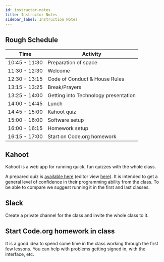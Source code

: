 ```yaml
---
id: instructor-notes
title: Instructor Notes
sidebar_label: Instruction Notes
---
```


## Rough Schedule

| Time          | Activity                             |
| ------------- | ------------------------------------ |
| 10:45 - 11:30 | Preparation of space                 |
| 11:30 - 12:30 | Welcome                              |
| 12:30 - 13:15 | Code of Conduct & House Rules        |
| 13:15 - 13:25 | Break/Prayers                        |
| 13:25 - 14:00 | Getting into Technology presentation |
| 14:00 - 14:45 | Lunch                                |
| 14:45 - 15:00 | Kahoot quiz                          |
| 15:00 - 16:00 | Software setup                       |
| 16:00 - 16:15 | Homework setup                       |
| 16:15 - 17:00 | Start on Code.org homework           |

## Kahoot

Kahoot is a web app for running quick, fun quizzes with the whole class.

A prepared quiz is [available here](https://play.kahoot.it/v2/?quizId=62bd599b-af55-41c3-b335-c28c9060c023) (editor view [here](https://create.kahoot.it/details/62bd599b-af55-41c3-b335-c28c9060c023)). It is intended to get a general level of confidence in their programming ability from the class. To be able to compare we suggest running it in the first and last classes.

## Slack

Create a private channel for the class and invite the whole class to it.

## Start Code.org homework in class

It is a good idea to spend some time in the class working through the first few lessons. You can help with problems getting signed in, with the interface, etc.
